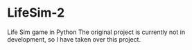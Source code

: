 # LifeSim-2
Life Sim game in Python
The original project is currently not in development, so I have taken over this project.
